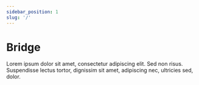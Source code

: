 ```yaml
---
sidebar_position: 1
slug: '/'
---
```


# Bridge

Lorem ipsum dolor sit amet, consectetur adipiscing elit. Sed non risus. Suspendisse lectus tortor, dignissim sit amet, adipiscing nec, ultricies sed, dolor.